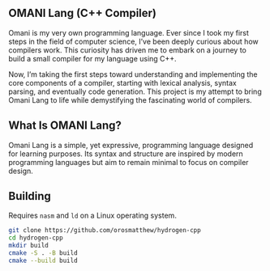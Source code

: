 ## OMANI Lang (C++ Compiler)
Omani is my very own programming language. Ever since I took my first steps in the field of computer science, I’ve been deeply curious about how compilers work. This curiosity has driven me to embark on a journey to build a small compiler for my language using C++.

Now, I’m taking the first steps toward understanding and implementing the core components of a compiler, starting with lexical analysis, syntax parsing, and eventually code generation. This project is my attempt to bring Omani Lang to life while demystifying the fascinating world of compilers.

## What Is OMANI Lang?
Omani Lang is a simple, yet expressive, programming language designed for learning purposes. 
Its syntax and structure are inspired by modern programming languages but aim to remain minimal to focus on compiler design.

## Building

Requires `nasm` and `ld` on a Linux operating system.

```bash
git clone https://github.com/orosmatthew/hydrogen-cpp
cd hydrogen-cpp
mkdir build
cmake -S . -B build
cmake --build build
```
